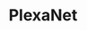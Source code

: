 ---
title: "PlexaNet"
metaTitle: "Info Page about PlexaNet"
metaDescription: "Details info and guides how to install and use PlexaNet"
---